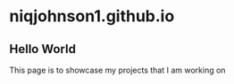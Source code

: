 # niqjohnson1.github.io

<h2>Hello World</h2>
<p>This page is to showcase my projects that I am working on</p>
